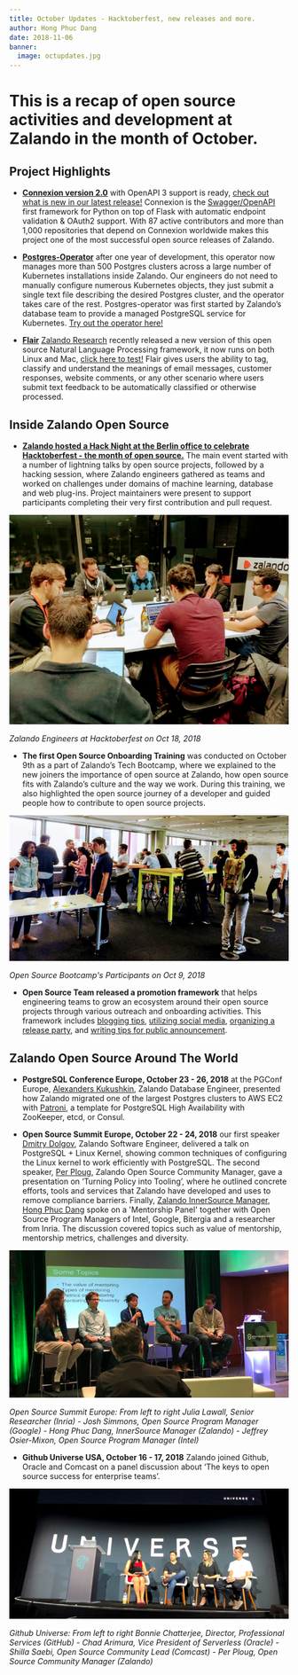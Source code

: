```yaml
---
title: October Updates - Hacktoberfest, new releases and more. 
author: Hong Phuc Dang 
date: 2018-11-06
banner:
  image: octupdates.jpg
---
```

# This is a recap of open source activities and development at Zalando in the month of October.

 
## Project Highlights 

- [**Connexion version 2.0**](https://github.com/zalando/connexion) with OpenAPI 3 support is ready, [check out what is new in our latest release!](https://opensource.zalando.com/blog/2018/11/connexion-20-release/) Connexion is the [Swagger/OpenAPI](https://swagger.io) first framework for Python on top of Flask with automatic endpoint validation & OAuth2 support. With 87 active contributors and more than 1,000 repositories that depend on Connexion worldwide makes this project one of the most successful open source releases of Zalando. 

- [**Postgres-Operator**](https://github.com/zalando-incubator/postgres-operator) after one year of development, this operator now manages more than 500 Postgres clusters across a large number of Kubernetes installations inside Zalando. Our engineers do not need to manually configure numerous Kubernetes objects, they just submit a single text file describing the desired Postgres cluster, and the operator takes care of the rest. Postgres-operator was first started by Zalando’s database team to provide a managed PostgreSQL service for Kubernetes. [Try out the operator here!](https://github.com/zalando-incubator/postgres-operator) 

- [**Flair**](https://github.com/zalandoresearch/flair) [Zalando Research](https://research.zalando.com/) recently released a new version of this open source Natural Language Processing framework, it now runs on both Linux and Mac, [click here to test!](https://github.com/zalandoresearch/flair) Flair gives users the ability to tag, classify and understand the meanings of email messages, customer responses, website comments, or any other scenario where users submit text feedback to be automatically classified or otherwise processed.


## Inside Zalando Open Source 
- [**Zalando hosted a Hack Night at the Berlin office to celebrate Hacktoberfest - the month of open source.**](https://github.com/zalando) The main event started with a number of lightning talks by open source projects, followed by a hacking session, where Zalando engineers gathered as teams and worked on challenges under domains of machine learning, database and web plug-ins. Project maintainers were present to support participants completing their very first contribution and pull request.

![Hacktoberfest](/assets/img/hacktoberfest1.jpg)

*Zalando Engineers at Hacktoberfest on Oct 18, 2018*

- **The first Open Source Onboarding Training** was conducted on October 9th as a part of Zalando’s Tech Bootcamp, where we explained to the new joiners the importance of open source at Zalando, how open source fits with Zalando’s culture and the way we work. During this training, we also highlighted the open source journey of a developer and guided people how to contribute to open source projects. 

![Bootcamp](/assets/img/bootcamp1.jpg)

*Open Source Bootcamp's Participants on Oct 9, 2018*

- **Open Source Team released a promotion framework** that helps engineering teams to grow an ecosystem around their open source projects through various outreach and onboarding activities. This framework includes [blogging tips](https://opensource.zalando.com/docs/promoting/write-project-intro-blog/), [utilizing social media](https://opensource.zalando.com/docs/promoting/promotion-channels/), [organizing a release party](https://opensource.zalando.com/docs/promoting/organize-release-party/), and [writing tips for public announcement](https://opensource.zalando.com/docs/promoting/write-announcement-email/). 

## Zalando Open Source Around The World 

- **PostgreSQL Conference Europe, October 23 - 26, 2018**
at the PGConf Europe, [Alexanders Kukushkin](https://github.com/CyberDem0n), Zalando Database Engineer, presented how Zalando migrated one of the largest Postgres clusters to AWS EC2 with [Patroni](https://github.com/zalando/patroni), a template for PostgreSQL High Availability with ZooKeeper, etcd, or Consul.

- **Open Source Summit Europe, October 22 - 24, 2018** our first speaker [Dmitry Dolgov](https://github.com/erthalion), Zalando Software Engineer, delivered a talk on PostgreSQL + Linux Kernel, showing common techniques of configuring the Linux kernel to work efficiently with PostgreSQL. The second speaker, [Per Ploug](https://github.com/perploug), Zalando Open Source Community Manager, gave a presentation on ‘Turning Policy into Tooling’, where he outlined concrete efforts, tools and services that Zalando have developed and uses to remove compliance barriers. Finally, [Zalando InnerSource Manager](https://opensource.zalando.com/blog/2018/08/welcome-innersource-manager/), [Hong Phuc Dang](https://twitter.com/hpdang) spoke on a 'Mentorship Panel' together with Open Source Program Managers of Intel, Google, Bitergia and a researcher from Inria. The discussion covered topics such as value of mentorship, mentorship metrics, challenges and diversity. 

![OSS](/assets/img/oss-hong.jpg)

*Open Source Summit Europe: From left to right 
Julia Lawall, Senior Researcher (Inria) - Josh Simmons, Open Source Program Manager (Google) - Hong Phuc Dang, InnerSource Manager (Zalando) - Jeffrey Osier-Mixon, Open Source Program Manager (Intel)*


- **Github Universe USA, October 16 - 17, 2018** 
Zalando joined Github, Oracle and Comcast on a panel discussion about ‘The keys to open source success for enterprise teams’. 

![GHU](/assets/img/ghu-per.jpg)
 
*Github Universe: From left to right Bonnie Chatterjee, Director, Professional Services (GitHub) - Chad Arimura, Vice President of Serverless (Oracle)  - Shilla Saebi, Open Source Community Lead (Comcast) - Per Ploug, Open Source Community Manager (Zalando)*



<style>
	.banner{
		background-position: bottom !Important; 
	}
</style>
